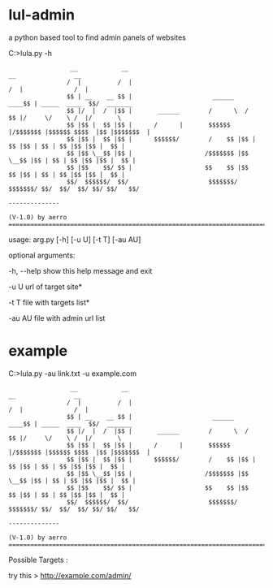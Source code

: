 # lul-admin
a python based tool to find admin panels of websites 

C:\>lula.py -h

                     __            __                                      __                __
                    /  |          /  |                                    /  |              /  |
                    $$ | __    __ $$ |                      ______    ____$$ | _____  ____  $$/  _______
                    $$ |/  |  /  |$$ |       ______        /      \  /    $$ |/     \/    \ /  |/       \
                    $$ |$$ |  $$ |$$ |      /      |       $$$$$$  |/$$$$$$$ |$$$$$$ $$$$  |$$ |$$$$$$$  |
                    $$ |$$ |  $$ |$$ |      $$$$$$/        /    $$ |$$ |  $$ |$$ | $$ | $$ |$$ |$$ |  $$ |
                    $$ |$$ \__$$ |$$ |                    /$$$$$$$ |$$ \__$$ |$$ | $$ | $$ |$$ |$$ |  $$ |
                    $$ |$$    $$/ $$ |                    $$    $$ |$$    $$ |$$ | $$ | $$ |$$ |$$ |  $$ |
                    $$/  $$$$$$/  $$/                      $$$$$$$/  $$$$$$$/ $$/  $$/  $$/ $$/ $$/   $$/
                                                                               --------------
                                                                               (V-1.0) by aerro
    =======================================================================================================
usage: arg.py [-h] [-u U] [-t T] [-au AU]

optional arguments:

  -h, --help  show this help message and exit
  
  -u U        url of target site*
  
  -t T        file with targets list*
  
  -au AU      file with admin url list
  
  
  # example
  
  
  C:\>lula.py -au link.txt -u example.com

                     __            __                                      __                __
                    /  |          /  |                                    /  |              /  |
                    $$ | __    __ $$ |                      ______    ____$$ | _____  ____  $$/  _______
                    $$ |/  |  /  |$$ |       ______        /      \  /    $$ |/     \/    \ /  |/       \
                    $$ |$$ |  $$ |$$ |      /      |       $$$$$$  |/$$$$$$$ |$$$$$$ $$$$  |$$ |$$$$$$$  |
                    $$ |$$ |  $$ |$$ |      $$$$$$/        /    $$ |$$ |  $$ |$$ | $$ | $$ |$$ |$$ |  $$ |
                    $$ |$$ \__$$ |$$ |                    /$$$$$$$ |$$ \__$$ |$$ | $$ | $$ |$$ |$$ |  $$ |
                    $$ |$$    $$/ $$ |                    $$    $$ |$$    $$ |$$ | $$ | $$ |$$ |$$ |  $$ |
                    $$/  $$$$$$/  $$/                      $$$$$$$/  $$$$$$$/ $$/  $$/  $$/ $$/ $$/   $$/
                                                                               --------------
                                                                               (V-1.0) by aerro
    =======================================================================================================


Possible Targets :

try this >  http://example.com/admin/

